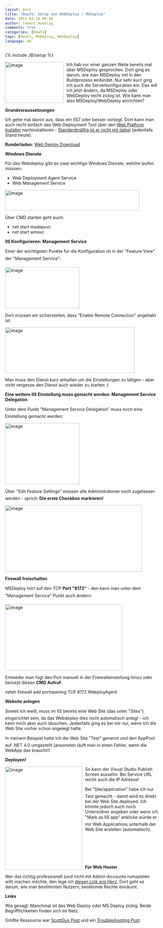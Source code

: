 ```yaml
---
layout: post
title: "HowTo: Setup von WebDeploy / MSDeploy"
date: 2011-03-28 00:49
author: robert.muehsig
comments: true
categories: [HowTo]
tags: [HowTo, MSDeploy, WebDeploy]
language: de
---
```

{% include JB/setup %}
<p><a href="{{BASE_PATH}}/assets/wp-images-de/image1217.png"><img style="border-bottom: 0px; border-left: 0px; margin: 0px 10px 0px 0px; display: inline; border-top: 0px; border-right: 0px" title="image" border="0" alt="image" align="left" src="{{BASE_PATH}}/assets/wp-images-de/image_thumb397.png" width="192" height="135" /></a> </p>  <p>Ich hab vor einer ganzen Weile bereits mal über MSDeploy gesprochen. Dort ging es darum, wie man MSDeploy mit in den Buildprozess einbindet. Nur sehr kurz ging ich auch die Serverkonfiguration ein. Das will ich jetzt ändern, da MSDeploy oder WebDeploy recht zickig ist. Wie kann man also MSDeploy/WebDeploy einrichten?</p>  <p><strong>Grundvoraussetzungen</strong></p>  <p>Ich gehe mal davon aus, dass ein IIS7 oder besser vorliegt. Dort kann man auch recht einfach das Web Deployment Tool über den <a href="http://www.microsoft.com/web/downloads/platform.aspx">Web Platform Installer</a> nachinstallieren - <u>Standardmäßig ist er nicht mit dabei</u> (jedenfalls Stand heute).</p>  <p><strong>Runderladen:</strong> <a href="http://www.iis.net/download/webdeploy">Web Deploy Download</a></p>  <p><strong>Windows Dienste</strong></p>  <p>Für das Webdeploy gibt es zwei wichtige Windows Dienste, welche laufen müssen:</p>  <ul>   <li>Web Deployment Agent Service</li>    <li>Web Management Service</li> </ul>  <p><a href="{{BASE_PATH}}/assets/wp-images-de/image1218.png"><img style="border-bottom: 0px; border-left: 0px; display: inline; border-top: 0px; border-right: 0px" title="image" border="0" alt="image" src="{{BASE_PATH}}/assets/wp-images-de/image_thumb398.png" width="441" height="68" /></a> </p>  <p>Über CMD starten geht auch:</p>  <ul>   <li>net start msdepsvc</li>    <li>net start wmsvc</li> </ul>  <p><strong>IIS Konfigurieren: Management Service</strong></p>  <p>Einer der wichtigsten Punkte für die Konfiguration ist in der "Feature View” der "Management Service”:</p>  <p><a href="{{BASE_PATH}}/assets/wp-images-de/image1219.png"><img style="border-bottom: 0px; border-left: 0px; display: inline; border-top: 0px; border-right: 0px" title="image" border="0" alt="image" src="{{BASE_PATH}}/assets/wp-images-de/image_thumb399.png" width="244" height="136" /></a> </p>  <p>Dort müssen wir sicherstellen, dass "Enable Remote Connection&quot; angehakt ist:</p>  <p><a href="{{BASE_PATH}}/assets/wp-images-de/image1220.png"><img style="border-bottom: 0px; border-left: 0px; display: inline; border-top: 0px; border-right: 0px" title="image" border="0" alt="image" src="{{BASE_PATH}}/assets/wp-images-de/image_thumb400.png" width="425" height="150" /></a> </p>  <p>Man muss den Dienst kurz anhalten um die Einstellungen zu tätigen - aber nicht vergesse den Dienst auch wieder zu starten ;)</p>  <p><strong>Eine weitere IIS Einstellung muss gemacht werden: Management Service Delegation</strong></p>  <p>Unter dem Punkt "Management Service Delegation” muss noch eine Einstellung gemacht werden:</p>  <p><a href="{{BASE_PATH}}/assets/wp-images-de/image1221.png"><img style="border-bottom: 0px; border-left: 0px; display: inline; border-top: 0px; border-right: 0px" title="image" border="0" alt="image" src="{{BASE_PATH}}/assets/wp-images-de/image_thumb401.png" width="244" height="201" /></a> </p>  <p>Über "Edit Feature Settings” müssen alle Administratoren noch zugelassen werden - sprich: <strong>Die erste Checkbox markieren!</strong></p>  <p><a href="{{BASE_PATH}}/assets/wp-images-de/image1222.png"><img style="border-bottom: 0px; border-left: 0px; display: inline; border-top: 0px; border-right: 0px" title="image" border="0" alt="image" src="{{BASE_PATH}}/assets/wp-images-de/image_thumb402.png" width="449" height="219" /></a> </p>  <p><strong>Firewall freischalten</strong></p>  <p>MSDeploy hört auf den TCP <strong>Port "8172”</strong> - den kann man unter dem "Management Service” Punkt auch ändern:</p>  <p><a href="{{BASE_PATH}}/assets/wp-images-de/image1223.png"><img style="border-bottom: 0px; border-left: 0px; display: inline; border-top: 0px; border-right: 0px" title="image" border="0" alt="image" src="{{BASE_PATH}}/assets/wp-images-de/image_thumb403.png" width="385" height="218" /></a> </p>  <p>Entweder man fügt den Port manuell in der Firewalleinstellung hinzu oder benutzt diesen <strong>CMD Aufruf</strong>:</p>  <p>netsh firewall add portopening TCP 8172 WdeployAgent</p>  <p><strong>Website anlegen</strong></p>  <p>Soweit ich weiß, muss im IIS bereits eine Web Site (das unter "Sites”) eingerichtet sein, da das Webdeploy dies nicht automatisch anlegt - ich kann mich aber auch täuschen. Jedenfalls ging es bei mir nur, wenn ich die Web Site vorher schon angelegt hatte.</p>  <p>In meinem Beispiel hatte ich die Web Site "Test” genannt und den AppPool auf .NET 4.0 umgestellt (ansonsten läuft man in einen Fehler, wenn die WebApp das braucht!)</p>  <p><strong>Deployen!</strong></p>  <p><a href="{{BASE_PATH}}/assets/wp-images-de/image1224.png"><img style="border-bottom: 0px; border-left: 0px; margin: 0px 10px 0px 0px; display: inline; border-top: 0px; border-right: 0px" title="image" border="0" alt="image" align="left" src="{{BASE_PATH}}/assets/wp-images-de/image_thumb404.png" width="253" height="340" /></a> </p>  <p>So kann der Visual Studio Publish Screen aussehn. Bei Service URL reicht auch die IP Adresse!</p>  <p>Bei "Site/application” habe ich nur Test gemacht - damit wird es direkt bei der Web Site deployed. Ich könnte jedoch auch noch Unterordner angeben oder wenn ich "Mark as IIS app” anklicke würde er mir Web Applications unterhalb der Web Site erstellen (automatisch).</p>  <p>&#160;</p>  <p>&#160;</p>  <p>&#160;</p>  <p><strong>Für Web Hoster</strong></p>  <p>Wer das richtig professionell (und nicht mit Admin-Accounts rumspielen will) machen möchte, den lege ich <a href="http://learn.iis.net/page.aspx/516/configure-the-web-deployment-handler/">diesen Link ans Herz</a>. Dort geht es darum, wie man bestimmten Nutzern, bestimmte Rechte einräumt.</p>  <p><strong>Links</strong></p>  <p>Wie gesagt: Manchmal ist das Web Deploy oder MS Deploy zickig. Beide Begrifflichkeiten finden sich im Netz.</p>  <p>Größte Ressource war <a href="http://weblogs.asp.net/scottgu/archive/2010/09/13/automating-deployment-with-microsoft-web-deploy.aspx">ScottGus Post</a> und ein <a href="http://blogs.iis.net/kateroh/archive/2009/06/05/troubleshooting-common-msdeploy-issues.aspx">Troubleshooting Post</a>.</p>
